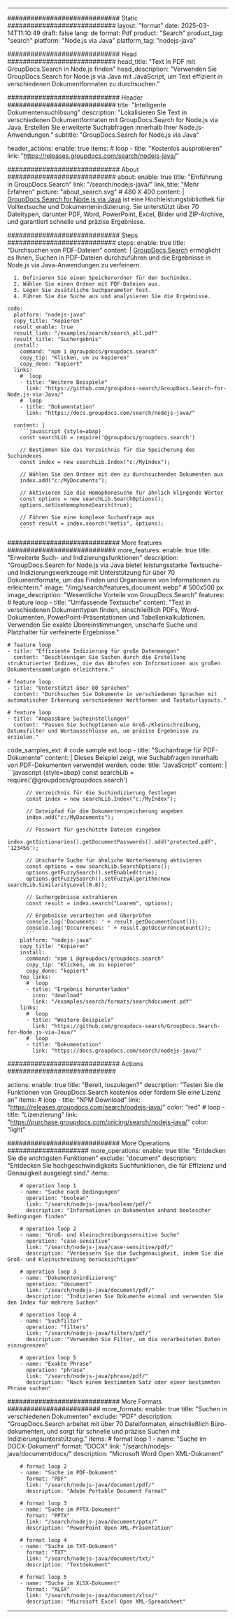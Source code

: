 
---
############################# Static ############################
layout: "format"
date:  2025-03-14T11:10:49
draft: false
lang: de
format: Pdf
product: "Search"
product_tag: "search"
platform: "Node.js via Java"
platform_tag: "nodejs-java"

############################# Head ############################
head_title: "Text in PDF mit GroupDocs.Search in Node.js finden"
head_description: "Verwenden Sie GroupDocs.Search for Node.js via Java mit JavaScript, um Text effizient in verschiedenen Dokumentformaten zu durchsuchen."

############################# Header ############################
title: "Intelligente Dokumentensuchlösung" 
description: "Lokalisieren Sie Text in verschiedenen Dokumentformaten mit GroupDocs.Search for Node.js via Java. Erstellen Sie erweiterte Suchabfragen innerhalb Ihrer Node.js-Anwendungen."
subtitle: "GroupDocs.Search for Node.js via Java" 

header_actions:
  enable: true
  items:
    #  loop
    - title: "Kostenlos ausprobieren"
      link: "https://releases.groupdocs.com/search/nodejs-java/"
      
############################# About ############################
about:
    enable: true
    title: "Einführung in GroupDocs.Search"
    link: "/search/nodejs-java/"
    link_title: "Mehr Erfahren"
    picture: "about_search.svg" # 480 X 400
    content: |
       [GroupDocs.Search for Node.js via Java](/search/nodejs-java/) ist eine Hochleistungsbibliothek für Volltextsuche und Dokumentenindizierung. Sie unterstützt über 70 Dateitypen, darunter PDF, Word, PowerPoint, Excel, Bilder und ZIP-Archive, und garantiert schnelle und präzise Ergebnisse.

############################# Steps ############################
steps:
    enable: true
    title: "Durchsuchen von PDF-Dateien"
    content: |
      [GroupDocs.Search](/search/nodejs-java/) ermöglicht es Ihnen, Suchen in PDF-Dateien durchzuführen und die Ergebnisse in Node.js via Java-Anwendungen zu verfeinern.
      
      1. Definieren Sie einen Speicherordner für den Suchindex.
      2. Wählen Sie einen Ordner mit PDF-Dateien aus.
      3. Legen Sie zusätzliche Suchparameter fest.
      4. Führen Sie die Suche aus und analysieren Sie die Ergebnisse.
   
    code:
      platform: "nodejs-java"
      copy_title: "Kopieren"
      result_enable: true
      result_link: "/examples/search/search_all.pdf"
      result_title: "Suchergebnis"
      install:
        command: "npm i @groupdocs/groupdocs.search"
        copy_tip: "Klicken, um zu kopieren"
        copy_done: "kopiert"
      links:
        #  loop
        - title: "Weitere Beispiele"
          link: "https://github.com/groupdocs-search/GroupDocs.Search-for-Node.js-via-Java/"
        #  loop
        - title: "Dokumentation"
          link: "https://docs.groupdocs.com/search/nodejs-java/"
          
      content: |
        ```javascript {style=abap}
        const searchLib = require('@groupdocs/groupdocs.search')

        // Bestimmen Sie das Verzeichnis für die Speicherung des Suchindexes
        const index = new searchLib.Index("c:/MyIndex");

        // Wählen Sie den Ordner mit den zu durchsuchenden Dokumenten aus
        index.add("c:/MyDocuments");

        // Aktivieren Sie die Homophonesuche für ähnlich klingende Wörter
        const options = new searchLib.SearchOptions();
        options.setUseHomophoneSearch(true);

        // Führen Sie eine komplexe Suchanfrage aus
        const result = index.search("metis", options);
        ```            

############################# More features ############################
more_features:
  enable: true
  title: "Erweiterte Such- und Indizierungsfunktionen"
  description: "GroupDocs.Search for Node.js via Java bietet leistungsstarke Textsuche- und Indizierungswerkzeuge mit Unterstützung für über 70 Dokumentformate, um das Finden und Organisieren von Informationen zu erleichtern."
  image: "/img/search/features_document.webp" # 500x500 px
  image_description: "Wesentliche Vorteile von GroupDocs.Search"
  features:
    # feature loop
    - title: "Umfassende Textsuche"
      content: "Text in verschiedenen Dokumenttypen finden, einschließlich PDFs, Word-Dokumenten, PowerPoint-Präsentationen und Tabellenkalkulationen. Verwenden Sie exakte Übereinstimmungen, unscharfe Suche und Platzhalter für verfeinerte Ergebnisse."

    # feature loop
    - title: "Effiziente Indizierung für große Datenmengen"
      content: "Beschleunigen Sie Suchen durch die Erstellung strukturierter Indizes, die das Abrufen von Informationen aus großen Dokumentensammlungen erleichtern."

    # feature loop
    - title: "Unterstützt über 80 Sprachen"
      content: "Durchsuchen Sie Dokumente in verschiedenen Sprachen mit automatischer Erkennung verschiedener Wortformen und Tastaturlayouts."

    # feature loop
    - title: "Anpassbare Sucheinstellungen"
      content: "Passen Sie Suchoptionen wie Groß-/Kleinschreibung, Datumsfilter und Wortausschlüsse an, um präzise Ergebnisse zu erzielen."
      
  code_samples_ext:
    # code sample ext loop
    - title: "Suchanfrage für PDF-Dokumente"
      content: |
        Dieses Beispiel zeigt, wie Suchabfragen innerhalb von PDF-Dokumenten verwendet werden.
      code:
        title: "JavaScript"
        content: |
          ```javascript {style=abap}
          const searchLib = require('@groupdocs/groupdocs.search')
          
          // Verzeichnis für die Suchindizierung festlegen
          const index = new searchLib.Index("c:/MyIndex");
              
          // Dateipfad für die Dokumentenspeicherung angeben
          index.add("c:/MyDocuments");

          // Passwort für geschützte Dateien eingeben
          index.getDictionaries().getDocumentPasswords().add("protected.pdf", '123456');

          // Unscharfe Suche für ähnliche Worterkennung aktivieren
          const options = new searchLib.SearchOptions();
          options.getFuzzySearch().setEnabled(true);
          options.getFuzzySearch().setFuzzyAlgorithm(new searchLib.SimilarityLevel(0.8));

          // Suchergebnisse extrahieren
          const result = index.search("Loarem", options);
          
          // Ergebnisse verarbeiten und überprüfen
          console.log('Documents: ' + result.getDocumentCount());
          console.log('Occurrences: ' + result.getOccurrenceCount());
          ```
        platform: "nodejs-java"
        copy_title: "Kopieren"
        install:
          command: "npm i @groupdocs/groupdocs.search"
          copy_tip: "Klicken, um zu kopieren"
          copy_done: "kopiert"
        top_links:
          #  loop
          - title: "Ergebnis herunterladen"
            icon: "download"
            link: "/examples/search/formats/searchdocument.pdf"
        links:
          #  loop
          - title: "Weitere Beispiele"
            link: "https://github.com/groupdocs-search/GroupDocs.Search-for-Node.js-via-Java/"
          #  loop
          - title: "Dokumentation"
            link: "https://docs.groupdocs.com/search/nodejs-java/"
            

            


############################# Actions ############################

actions:
  enable: true
  title: "Bereit, loszulegen?"
  description: "Testen Sie die Funktionen von GroupDocs.Search kostenlos oder fordern Sie eine Lizenz an"
  items:
    #  loop
    - title: "NPM Download"
      link: "https://releases.groupdocs.com/search/nodejs-java/"
      color: "red"
        #  loop
    - title: "Lizenzierung"
      link: "https://purchase.groupdocs.com/pricing/search/nodejs-java/"
      color: "light"


############################# More Operations #####################
more_operations:
    enable: true
    title: "Entdecken Sie die wichtigsten Funktionen"
    exclude: "document"
    description: "Entdecken Sie hochgeschwindigkeits Suchfunktionen, die für Effizienz und Genauigkeit ausgelegt sind."
    items: 
          
        # operation loop 1
        - name: "Suche nach Bedingungen"
          operation: "boolean"
          link: "/search/nodejs-java/boolean/pdf/"
          description: "Informationen in Dokumenten anhand boolescher Bedingungen finden"

        # operation loop 2
        - name: "Groß- und kleinschreibungssensitive Suche"
          operation: "case-sensitive"
          link: "/search/nodejs-java/case-sensitive/pdf/"
          description: "Verbessern Sie die Suchgenauigkeit, indem Sie die Groß- und Kleinschreibung berücksichtigen"

        # operation loop 3
        - name: "Dokumentenindizierung"
          operation: "document"
          link: "/search/nodejs-java/document/pdf/"
          description: "Indizieren Sie Dokumente einmal und verwenden Sie den Index für mehrere Suchen"

        # operation loop 4
        - name: "Suchfilter"
          operation: "filters"
          link: "/search/nodejs-java/filters/pdf/"
          description: "Verwenden Sie Filter, um die verarbeiteten Daten einzugrenzen"

        # operation loop 5
        - name: "Exakte Phrase"
          operation: "phrase"
          link: "/search/nodejs-java/phrase/pdf/"
          description: "Nach einem bestimmten Satz oder einer bestimmten Phrase suchen"
          
        
          
############################# More Formats ########################
more_formats:
    enable: true
    title: "Suchen in verschiedenen Dokumenten"
    exclude: "PDF"
    description: "GroupDocs.Search arbeitet mit über 70 Dateiformaten, einschließlich Büro-dokumenten, und sorgt für schnelle und präzise Suchen mit Indizierungsunterstützung."
    items: 
        # format loop 1
        - name: "Suche im DOCX-Dokument"
          format: "DOCX"
          link: "/search/nodejs-java/document/docx/"
          description: "Microsoft Word Open XML-Dokument"
          
        # format loop 2
        - name: "Suche im PDF-Dokument"
          format: "PDF"
          link: "/search/nodejs-java/document/pdf/"
          description: "Adobe Portable Document Format"
          
        # format loop 3
        - name: "Suche im PPTX-Dokument"
          format: "PPTX"
          link: "/search/nodejs-java/document/pptx/"
          description: "PowerPoint Open XML-Präsentation"

        # format loop 4
        - name: "Suche im TXT-Dokument"
          format: "TXT"
          link: "/search/nodejs-java/document/txt/"
          description: "Textdokument"
          
        # format loop 5
        - name: "Suche im XLSX-Dokument"
          format: "XLSX"
          link: "/search/nodejs-java/document/xlsx/"
          description: "Microsoft Excel Open XML-Spreadsheet"
  

---